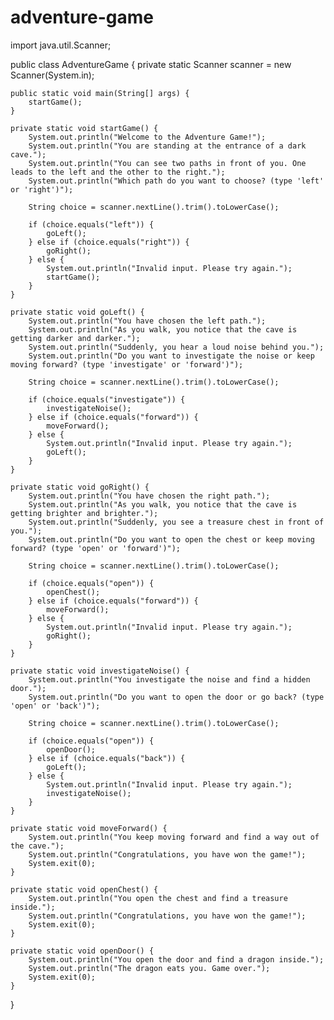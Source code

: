 # adventure-game
import java.util.Scanner;

public class AdventureGame {
    private static Scanner scanner = new Scanner(System.in);

    public static void main(String[] args) {
        startGame();
    }

    private static void startGame() {
        System.out.println("Welcome to the Adventure Game!");
        System.out.println("You are standing at the entrance of a dark cave.");
        System.out.println("You can see two paths in front of you. One leads to the left and the other to the right.");
        System.out.println("Which path do you want to choose? (type 'left' or 'right')");

        String choice = scanner.nextLine().trim().toLowerCase();

        if (choice.equals("left")) {
            goLeft();
        } else if (choice.equals("right")) {
            goRight();
        } else {
            System.out.println("Invalid input. Please try again.");
            startGame();
        }
    }

    private static void goLeft() {
        System.out.println("You have chosen the left path.");
        System.out.println("As you walk, you notice that the cave is getting darker and darker.");
        System.out.println("Suddenly, you hear a loud noise behind you.");
        System.out.println("Do you want to investigate the noise or keep moving forward? (type 'investigate' or 'forward')");

        String choice = scanner.nextLine().trim().toLowerCase();

        if (choice.equals("investigate")) {
            investigateNoise();
        } else if (choice.equals("forward")) {
            moveForward();
        } else {
            System.out.println("Invalid input. Please try again.");
            goLeft();
        }
    }

    private static void goRight() {
        System.out.println("You have chosen the right path.");
        System.out.println("As you walk, you notice that the cave is getting brighter and brighter.");
        System.out.println("Suddenly, you see a treasure chest in front of you.");
        System.out.println("Do you want to open the chest or keep moving forward? (type 'open' or 'forward')");

        String choice = scanner.nextLine().trim().toLowerCase();

        if (choice.equals("open")) {
            openChest();
        } else if (choice.equals("forward")) {
            moveForward();
        } else {
            System.out.println("Invalid input. Please try again.");
            goRight();
        }
    }

    private static void investigateNoise() {
        System.out.println("You investigate the noise and find a hidden door.");
        System.out.println("Do you want to open the door or go back? (type 'open' or 'back')");

        String choice = scanner.nextLine().trim().toLowerCase();

        if (choice.equals("open")) {
            openDoor();
        } else if (choice.equals("back")) {
            goLeft();
        } else {
            System.out.println("Invalid input. Please try again.");
            investigateNoise();
        }
    }

    private static void moveForward() {
        System.out.println("You keep moving forward and find a way out of the cave.");
        System.out.println("Congratulations, you have won the game!");
        System.exit(0);
    }

    private static void openChest() {
        System.out.println("You open the chest and find a treasure inside.");
        System.out.println("Congratulations, you have won the game!");
        System.exit(0);
    }

    private static void openDoor() {
        System.out.println("You open the door and find a dragon inside.");
        System.out.println("The dragon eats you. Game over.");
        System.exit(0);
    }
}
